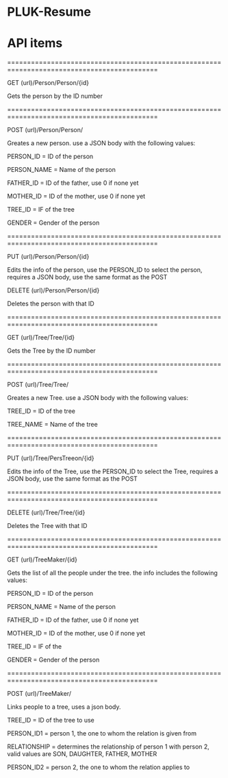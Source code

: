 # PLUK-Resume
API items
============================================================================================
============================================================================================

GET (url)/Person/Person/{id}

Gets the person by the ID number

============================================================================================

POST (url)/Person/Person/

Greates a new person. use a JSON body with the following values:

PERSON_ID = ID of the person

PERSON_NAME = Name of the person

FATHER_ID = ID of the father, use 0 if none yet

MOTHER_ID = ID of the mother, use 0 if none yet

TREE_ID = IF of the tree

GENDER = Gender of the person

============================================================================================

PUT (url)/Person/Person/{id}

Edits the info of the person, use the PERSON_ID to select the person, requires a JSON body, use the same format as the POST

DELETE (url)/Person/Person/{id}

Deletes the person with that ID

============================================================================================

GET (url)/Tree/Tree/{id}

Gets the Tree by the ID number

============================================================================================

POST (url)/Tree/Tree/

Greates a new Tree. use a JSON body with the following values:

TREE_ID = ID of the tree

TREE_NAME = Name of the tree

============================================================================================

PUT (url)/Tree/PersTreeon/{id}

Edits the info of the Tree, use the PERSON_ID to select the Tree, requires a JSON body, use the same format as the POST

============================================================================================

DELETE (url)/Tree/Tree/{id}

Deletes the Tree with that ID

============================================================================================

GET (url)/TreeMaker/{id}

Gets the list of all the people under the tree. the info includes the following values:

PERSON_ID = ID of the person

PERSON_NAME = Name of the person

FATHER_ID = ID of the father, use 0 if none yet

MOTHER_ID = ID of the mother, use 0 if none yet

TREE_ID = IF of the 

GENDER = Gender of the person

============================================================================================

POST (url)/TreeMaker/

Links people to a tree, uses a json body.

TREE_ID = ID of the tree to use

PERSON_ID1 = person 1, the one to whom the relation is given from

RELATIONSHIP = determines the relationship of person 1 with person 2, valid values are SON, DAUGHTER, FATHER, MOTHER

PERSON_ID2 = person 2, the one to whom the relation applies to


